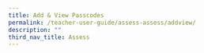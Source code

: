 ```yaml
---
title: Add & View Passcodes
permalink: /teacher-user-guide/assess-assess/addview/
description: ""
third_nav_title: Assess
---
```

